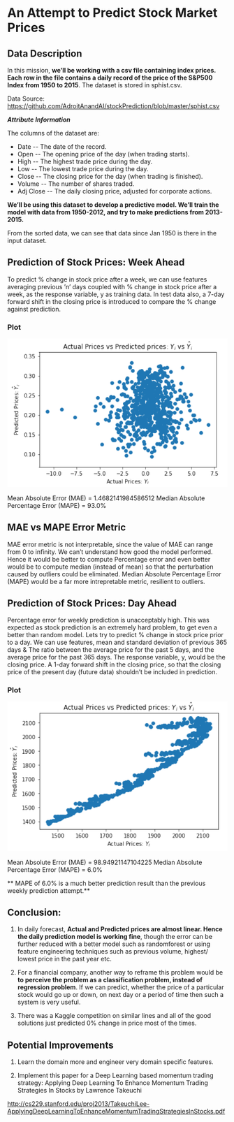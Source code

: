 # An Attempt to Predict Stock Market Prices #

## Data Description ##

In this mission, **we’ll be working with a csv file containing index prices. Each row in the file contains a daily record of the price of the S&P500 Index from 1950 to 2015**. The dataset is stored in sphist.csv.

Data Source: https://github.com/AdroitAnandAI/stockPrediction/blob/master/sphist.csv

***Attribute Information***

The columns of the dataset are:
* Date -- The date of the record.
* Open -- The opening price of the day (when trading starts).
* High -- The highest trade price during the day.
* Low -- The lowest trade price during the day.
* Close -- The closing price for the day (when trading is finished).
* Volume -- The number of shares traded.
* Adj Close -- The daily closing price, adjusted for corporate actions.

**We’ll be using this dataset to develop a predictive model. We’ll train the model with data from 1950-2012, and try to make predictions from 2013-2015.**

From the sorted data, we can see that data since Jan 1950 is there in the input dataset.

## Prediction of Stock Prices: Week Ahead ##

To predict % change in stock price after a week, we can use features averaging previous ’n’ days coupled with % change in stock price after a week, as the response variable, y as training data. In test data also, a 7-day forward shift in the closing price is introduced to compare the % change against prediction.

### Plot ###

![stkwk](https://github.com/AdroitAnandAI/stockPrediction/blob/master/Images/stkweek.PNG)

Mean Absolute Error (MAE) = 1.4682141984586512
Median Absolute Percentage Error (MAPE) = 93.0%

## MAE vs MAPE Error Metric ##

MAE error metric is not interpretable, since the value of MAE can range from 0 to infinity. We can’t understand how good the model performed. Hence it would be better to compute Percentage error and even better would be to compute median (instead of mean) so that the perturbation caused by outliers could be eliminated. Median Absolute Percentage Error (MAPE) would be a far more intrepretable metric, resilient to outliers.

## Prediction of Stock Prices: Day Ahead ##

Percentage error for weekly prediction is unacceptably high. This was expected as stock prediction is an extremely hard problem, to get even a better than random model. Lets try to predict % change in stock price prior to a day. We can use features, mean and standard deviation of previous 365 days & The ratio between the average price for the past 5 days, and the average price for the past 365 days. The response variable, y, would be the closing price. A 1-day forward shift in the closing price, so that the closing price of the present day (future data) shouldn’t be included in prediction.

### Plot ###

![stk](https://github.com/AdroitAnandAI/stockPrediction/blob/master/Images/stk.PNG)

Mean Absolute Error (MAE) = 98.94921147104225
Median Absolute Percentage Error (MAPE) = 6.0%

** MAPE of 6.0% is a much better prediction result than the previous weekly prediction attempt.**

## Conclusion: ##

1. In daily forecast, **Actual and Predicted prices are almost linear. Hence the daily prediction model is working fine**, though the error can be further reduced with a better model such as randomforest or using feature engineering techniques such as previous volume, highest/ lowest price in the past year etc.

2. For a financial company, another way to reframe this problem would be **to perceive the problem as a classification problem, instead of regression problem**. If we can predict, whether the price of a particular stock would go up or down, on next day or a period of time
then such a system is very useful.

3. There was a Kaggle competition on similar lines and all of the good solutions just predicted 0% change in price most of the times.

## Potential Improvements ##

1. Learn the domain more and engineer very domain specific features.

2.  Implement this paper for a Deep Learning based momentum trading strategy: Applying Deep Learning To Enhance Momentum Trading Strategies In Stocks by Lawrence Takeuchi

http://cs229.stanford.edu/proj2013/TakeuchiLee-ApplyingDeepLearningToEnhanceMomentumTradingStrategiesInStocks.pdf
